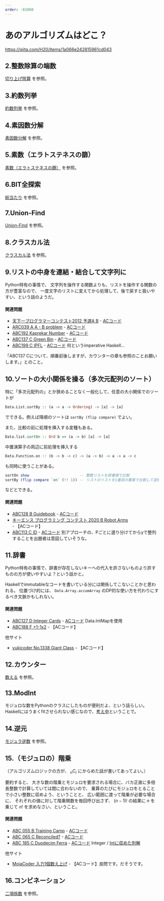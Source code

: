 ```yaml
---
order: -01000
---
```

# あのアルゴリズムはどこ？

https://qiita.com/H20/items/1a066e242815961cd043

## 2.整数除算の端数

[切り上げ除算](../snippets/integer/divrup/) を参照。

## 3.約数列挙

[約数列挙](../snippets/integer/factors/) を参照。

## 4.素因数分解

[素因数分解](../snippets/integer/primefactors/) を参照。

## 5.素数（エラトステネスの篩）

[素数（エラトステネスの篩）](../snippets/integer/primes/) を参照。

## 6.BIT全探索

[総当たり](../snippets/search/exhaustive/) を参照。

## 7.Union-Find

[Union-Find](../ad/misc/unionfind/) を参照。

## 8.クラスカル法

[クラスカル法](../ad/optimize/kruskal/) を参照。

## 9.リストの中身を連結・結合して文字列に

Python特有の事情で、
文字列を操作する関数よりも、リストを操作する関数の方が豊富なので、
一度文字のリストに変えてから処理して、後で戻すと扱いやすい、という話のようだ。

#### 関連問題

- [天下一プログラマーコンテスト2012 予選A B](https://atcoder.jp/contests/tenka1-2012-quala/tasks/tenka1_2012_qualA_2) - [ACコード](https://atcoder.jp/contests/tenka1-2012-quala/submissions/28656558)
- [ARC039 A A - B problem](https://atcoder.jp/contests/arc039/tasks/arc039_a) - [ACコード](https://atcoder.jp/contests/arc039/submissions/28656789)
- [ABC192 Kaprekar Number](https://atcoder.jp/contests/abc192/tasks/abc192_c) - [ACコード](https://atcoder.jp/contests/abc192/submissions/20409087)
- [ABC137 C Green Bin](https://atcoder.jp/contests/abc137/tasks/abc137_c) - [ACコード](https://atcoder.jp/contests/abc137/submissions/22746507)
- [ABC199 C IPFL](https://atcoder.jp/contests/abc199/tasks/abc199_c) - [ACコード](https://atcoder.jp/contests/abc199/submissions/22747708) 何というimperative Haskell...

「ABC137 Cについて、順番前後しますが、カウンターの章も参照のことお願いします。」とのこと。

## 10.ソートの大小関係を操る（多次元配列のソート）

特に「多次元配列の」とか狭めることなく一般化して、任意の大小関係でのソートが

```haskell
Data.List.sortBy :: (a -> a -> Ordering) -> [a] -> [a]
```

でできる。例えば降順のソートは `sortBy (flip compare)` でよい。

また、比較の前に処理を挿入する変種もある。

```haskell
Data.list.sortOn :: Ord b => (a -> b) [a] -> [a]
```

中置演算子の両辺に前処理を挿入する

```haskell
Data.Function.on :: (b -> b -> c) -> (a -> b) -> a -> a -> c
```

も同時に使うことがある。

```haskell
sortOn show                       -- 整数リストを辞書順で比較
sortBy (flip compare `on` (!! 1)) -- リストのリストを1番目の要素で比較して逆順に
```

などとできる。

#### 関連問題

- [ABC128 B Guidebook](https://atcoder.jp/contests/abc128/tasks/abc128_b) - [ACコード](https://atcoder.jp/contests/abc128/submissions/22763098)
- [キーエンス プログラミング コンテスト 2020 B Robot Arms](https://atcoder.jp/contests/keyence2020/tasks/keyence2020_b) - 【ACコード】
- [ABC113 C ID](https://atcoder.jp/contests/abc113/tasks/abc113_c) - [ACコード](https://atcoder.jp/contests/abc113/submissions/22769268) 別アプローチの、Pごとに選り分けてからyで整列することを出題者は意図していそうな。

## 11.辞書

Python特有の事情で、辞書が存在しないキーへの代入を許さないものより許すものの方が使いやすいよ？という話かと。

Haskellでimmutableなコードを書いている分には関係してこないことかと思われる。
位置づけ的には、 `Data.Array.accumArray` のDP的な使い方を代わりにするべき文脈かもしれない。

#### 関連問題

- [ABC127 D Integer Cards](https://atcoder.jp/contests/abc127/tasks/abc127_d) - [ACコード](https://atcoder.jp/contests/abc127/submissions/12944460) Data.IntMapを使用
- [ABC188 F +1-1x2](https://atcoder.jp/contests/abc188/tasks/abc188_f) - 【ACコード】

他サイト
- [yukicoder No.1338 Giant Class](https://yukicoder.me/problems/no/1338) - 【ACコード】

## 12.カウンター

[数える](../snippets/integer/counter/) を参照。

## 13.ModInt

モジュロな数をPythonのクラスにしたものが便利だよ、という話らしい。
Haskellにはうまくfitさせられない感じなので、[考え中](./modint/)ということで。

## 14.逆元

[モジュラ逆数](../snippets/integer/modrecip) を参照。

## 15.（モジュロの）階乗

（アルゴリズムロジックの方が、 $_nC_r$ にからめた話が書いてあってよい。）

要約すると、
大きな数の階乗とモジュロを要求される場合に、バカ正直に多倍長整数で計算していては間に合わないので、
乗算のたびにモジュロをとることで小さい整数に収めよう、ということと、
広い範囲に渡って階乗が必要な場合に、
それぞれの値に対して階乗関数を毎回呼び出さず、
$(n-1)!$ の結果に $n$ を乗じて $n!$ を求めなさい、ということ。

#### 関連問題

- [ABC 055 B Training Camp](https://atcoder.jp/contests/abc055/tasks/abc055_b) - [ACコード](https://atcoder.jp/contests/abc055/submissions/6332597)
- [ABC 065 C Reconciled?](https://atcoder.jp/contests/abc065/tasks/arc076_a) - [ACコード](https://atcoder.jp/contests/abc065/submissions/27526633)
- [ABC 185 C Duodecim Ferra](https://atcoder.jp/contests/abc185/tasks/abc185_c) - [ACコード](https://atcoder.jp/contests/abc185/submissions/18771391) Integer / [Intに収めた別解](https://atcoder.jp/contests/abc185/submissions/27551599)

他サイト
- [MojaCoder 入力1個数え上げ](https://mojacoder.app/users/bachoppi/problems/oneinput) - 【ACコード】良問です。だそうです。

## 16.コンビネーション

[二項係数](../ad/math/combination/) を参照。
